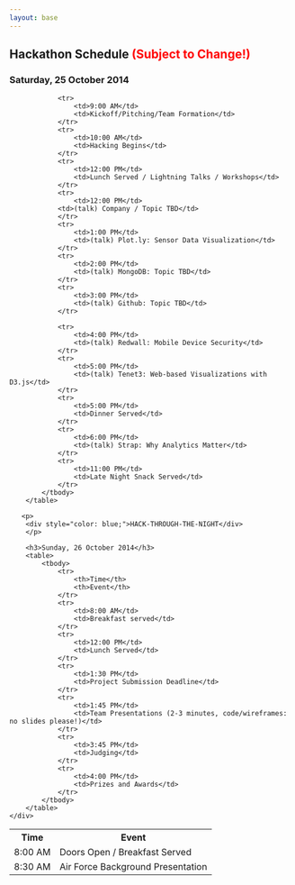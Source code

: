 ```yaml
---
layout: base 
---
```

<section id="schedule">
    <div class="container">
        <h2>Hackathon Schedule <span style="color: red">(Subject to Change!)</span></h2>
        <h3>Saturday, 25 October 2014</h3>
        <table>
            <tbody>
                <tr>
                    <th>Time</th>
                    <th>Event</th>
                </tr>
                <tr>
                    <td>8:00 AM</td>
                    <td>Doors Open / Breakfast Served</td>
                </tr>
                <tr>
                    <td>8:30 AM</td>
                    <td>Air Force Background Presentation</td>
                </tr>

                <tr>
                    <td>9:00 AM</td>
                    <td>Kickoff/Pitching/Team Formation</td>
                </tr>
                <tr>
                    <td>10:00 AM</td>
                    <td>Hacking Begins</td>
                </tr>
                <tr>
                    <td>12:00 PM</td>
                    <td>Lunch Served / Lightning Talks / Workshops</td>
                </tr>
                <tr>
                    <td>12:00 PM</td>
                <td>(talk) Company / Topic TBD</td>
                </tr>   
                <tr>
                    <td>1:00 PM</td>
                    <td>(talk) Plot.ly: Sensor Data Visualization</td>
                </tr>
                <tr>
                    <td>2:00 PM</td>
                    <td>(talk) MongoDB: Topic TBD</td>
                </tr>
                <tr>
                    <td>3:00 PM</td>
                    <td>(talk) Github: Topic TBD</td>
                </tr>
 
                <tr>
                    <td>4:00 PM</td>
                    <td>(talk) Redwall: Mobile Device Security</td>
                </tr>
                <tr>
                    <td>5:00 PM</td>
                    <td>(talk) Tenet3: Web-based Visualizations with D3.js</td>
                </tr>
                <tr>
                    <td>5:00 PM</td>
                    <td>Dinner Served</td>
                </tr>
                <tr>
                    <td>6:00 PM</td>
                    <td>(talk) Strap: Why Analytics Matter</td>
                </tr>
                <tr>
                    <td>11:00 PM</td>
                    <td>Late Night Snack Served</td>
                </tr>
            </tbody>
        </table>

       <p> 
        <div style="color: blue;">HACK-THROUGH-THE-NIGHT</div>
        </p>

        <h3>Sunday, 26 October 2014</h3>
        <table>
            <tbody>
                <tr>
                    <th>Time</th>
                    <th>Event</th>
                </tr>
                <tr>
                    <td>8:00 AM</td>
                    <td>Breakfast served</td>
                </tr>
                <tr>
                    <td>12:00 PM</td>
                    <td>Lunch Served</td>
                </tr>
                <tr>
                    <td>1:30 PM</td>
                    <td>Project Submission Deadline</td>
                </tr>
                <tr>
                    <td>1:45 PM</td>
                    <td>Team Presentations (2-3 minutes, code/wireframes: no slides please!)</td>
                </tr>
                <tr>
                    <td>3:45 PM</td>
                    <td>Judging</td>
                </tr>
                <tr>
                    <td>4:00 PM</td>
                    <td>Prizes and Awards</td>
                </tr>
            </tbody>
        </table>
    </div>
</section>
